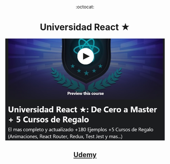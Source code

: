 <div align="center">

:octocat:

# Universidad React ★

<img src="README.jpg" alt="README.jpg" width="550"/>

## [Udemy](https://www.udemy.com/course/universidad-react-de-cero-a-master/)

<!-- ## -- ToDo --

001

002 -->

</div>

